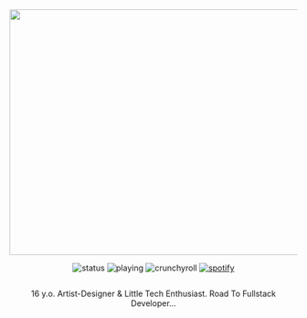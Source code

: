 <div align="center" class="head-me" style="display: flex; flex-flow: column wrap;">
  <img src="https://i.postimg.cc/P5rQFwWt/dejte56-2cf52994-19e6-4fcb-ae44-0f1e90f1fa24.png" width="540" height="430"/>

  <img src="https://api.statusbadges.me/badge/status/345556922440876032?simple=true" alt="status"> <img src="https://api.statusbadges.me/badge/playing/345556922440876032" alt="playing"> <img src="https://api.statusbadges.me/badge/crunchyroll/345556922440876032" alt="crunchyroll"> <a href="https://api.statusbadges.me/openspotify/345556922440876032" target="_blank" rel="noopener"><img src="https://api.statusbadges.me/badge/spotify/345556922440876032" alt="spotify"></a>

16 y.o. Artist-Designer & Little Tech Enthusiast.
Road To Fullstack Developer...
</div>


